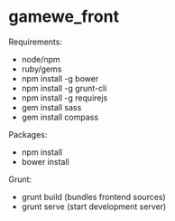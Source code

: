 # gamewe_front

Requirements:
* node/npm
* ruby/gems
* npm install -g bower
* npm install -g grunt-cli
* npm install -g requirejs
* gem install sass
* gem install compass

Packages:
* npm install
* bower install

Grunt:
* grunt build (bundles frontend sources)
* grunt serve (start development server)
